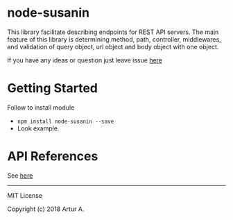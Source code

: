 # node-susanin
This library facilitate describing endpoints for REST API servers. The main feature of this library is determining method, path, controller, middlewares, and validation of query object, url object and body object with one object.

If you have any ideas or question just leave issue [here](https://github.com/ArturAralin/node-susanin/issues/new)

# Getting Started
Follow to install module

* `npm install node-susanin --save`
* Look example.

# API References
See [here](https://github.com/ArturAralin/node-susanin/blob/master/api-documentation/general.md)

---
MIT License

Copyright (c) 2018 Artur A.
